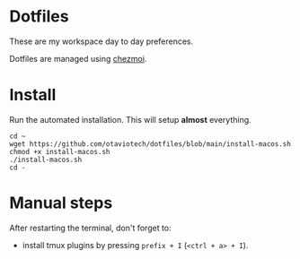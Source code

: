 # Dotfiles

These are my workspace day to day preferences.

Dotfiles are managed using [chezmoi](https://github.com/twpayne/chezmoi).

# Install

Run the automated installation. This will setup **almost** everything.

```shell
cd ~
wget https://github.com/otaviotech/dotfiles/blob/main/install-macos.sh
chmod +x install-macos.sh
./install-macos.sh
cd -
```
# Manual steps

After restarting the terminal, don't forget to:

- install tmux plugins by pressing `prefix + I` (`<ctrl + a> + I`).

